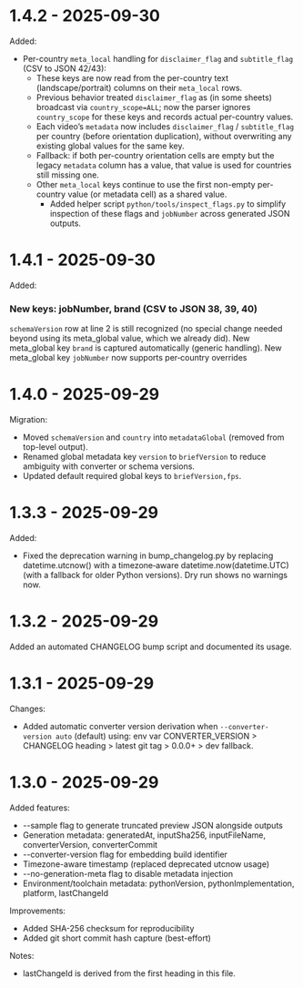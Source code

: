 # 1.4.2 - 2025-09-30

Added:
- Per-country `meta_local` handling for `disclaimer_flag` and `subtitle_flag` (CSV to JSON 42/43):
	* These keys are now read from the per-country text (landscape/portrait) columns on their `meta_local` rows.
	* Previous behavior treated `disclaimer_flag` as (in some sheets) broadcast via `country_scope=ALL`; now the parser ignores `country_scope` for these keys and records actual per-country values.
	* Each video’s `metadata` now includes `disclaimer_flag` / `subtitle_flag` per country (before orientation duplication), without overwriting any existing global values for the same key.
	* Fallback: if both per-country orientation cells are empty but the legacy `metadata` column has a value, that value is used for countries still missing one.
	* Other `meta_local` keys continue to use the first non-empty per-country value (or metadata cell) as a shared value.
		* Added helper script `python/tools/inspect_flags.py` to simplify inspection of these flags and `jobNumber` across generated JSON outputs.

# 1.4.1 - 2025-09-30

Added:
### New keys: jobNumber, brand (CSV to JSON 38, 39, 40)
`schemaVersion` row at line 2 is still recognized (no special change needed beyond using its meta_global value, which we already did).
New meta_global key `brand` is captured automatically (generic handling).
New meta_global key `jobNumber` now supports per‑country overrides

# 1.4.0 - 2025-09-29

Migration:
- Moved `schemaVersion` and `country` into `metadataGlobal` (removed from top-level output).
- Renamed global metadata key `version` to `briefVersion` to reduce ambiguity with converter or schema versions.
- Updated default required global keys to `briefVersion,fps`.

# 1.3.3 - 2025-09-29

Added:
- Fixed the deprecation warning in bump_changelog.py by replacing datetime.utcnow() with a timezone‑aware datetime.now(datetime.UTC) (with a fallback for older Python versions). Dry run shows no warnings now.


# 1.3.2 - 2025-09-29

Added an automated CHANGELOG bump script and documented its usage.

# 1.3.1 - 2025-09-29

Changes:
- Added automatic converter version derivation when `--converter-version auto` (default) using: env var CONVERTER_VERSION > CHANGELOG heading > latest git tag > 0.0.0+<shortcommit> > dev fallback.

# 1.3.0 - 2025-09-29
Added features:
- --sample flag to generate truncated preview JSON alongside outputs
- Generation metadata: generatedAt, inputSha256, inputFileName, converterVersion, converterCommit
- --converter-version flag for embedding build identifier
- Timezone-aware timestamp (replaced deprecated utcnow usage)
- --no-generation-meta flag to disable metadata injection
- Environment/toolchain metadata: pythonVersion, pythonImplementation, platform, lastChangeId

Improvements:
- Added SHA-256 checksum for reproducibility
- Added git short commit hash capture (best-effort)

Notes:
- lastChangeId is derived from the first heading in this file.
